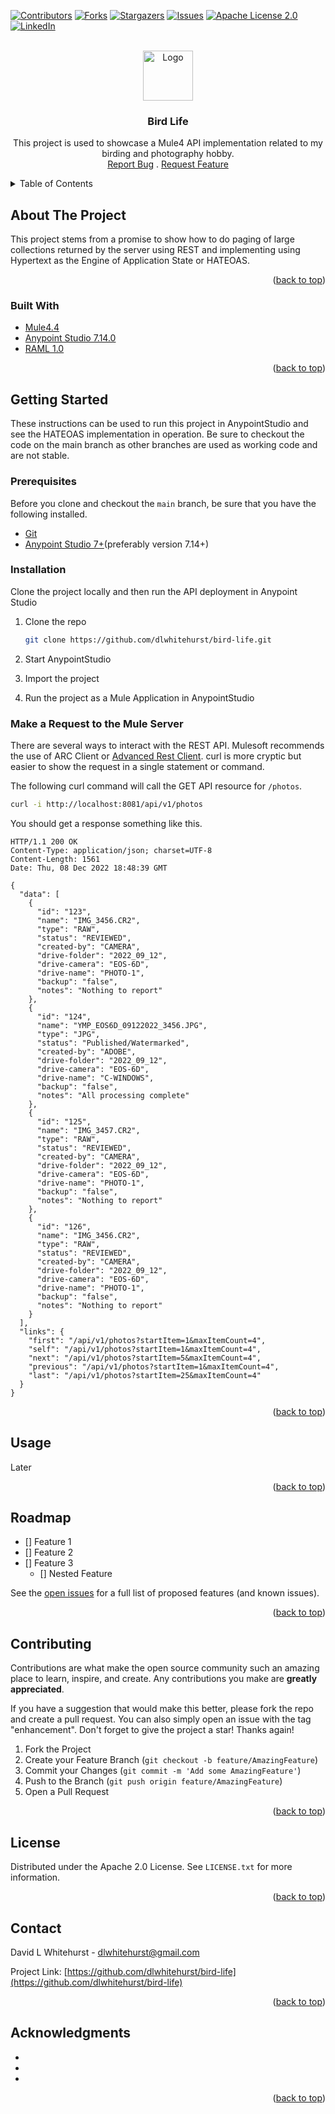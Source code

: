 <div id="top"></div>
<!--
*** Thanks for checking out the Best-README-Template. If you have a suggestion
*** that would make this better, please fork the repo and create a pull request
*** or simply open an issue with the tag "enhancement".
*** Don't forget to give the project a star!
*** Thanks again! Now go create something AMAZING! :D
-->



<!-- PROJECT SHIELDS -->
<!--
*** I'm using markdown "reference style" links for readability.
*** Reference links are enclosed in brackets [ ] instead of parentheses ( ).
*** See the bottom of this document for the declaration of the reference variables
*** for contributors-url, forks-url, etc. This is an optional, concise syntax you may use.
*** https://www.markdownguide.org/basic-syntax/#reference-style-links
-->
[![Contributors][contributors-shield]][contributors-url]
[![Forks][forks-shield]][forks-url]
[![Stargazers][stars-shield]][stars-url]
[![Issues][issues-shield]][issues-url]
[![Apache License 2.0][license-shield]][license-url]
[![LinkedIn][linkedin-shield]][linkedin-url]



<!-- PROJECT LOGO -->
<br />
<div align="center">
  <a href="https://github.com/dlwhitehurst/bird-life">
    <img src="https://dlwhitehurst.com/vy.png" alt="Logo" width="80" height="80">
  </a>

<h3 align="center">Bird Life</h3>

  <p align="center">
    This project is used to showcase a Mule4 API implementation related to my birding and photography hobby.
    <br />
    <a href="https://github.com/dlwhitehurst/bird-life/issues">Report Bug</a>
	.
    <a href="https://github.com/dlwhitehurst/bird-life/issues">Request Feature</a>
  </p>
</div>



<!-- TABLE OF CONTENTS -->
<details>
  <summary>Table of Contents</summary>
  <ol>
    <li>
      <a href="#about-the-project">About The Project</a>
      <ul>
        <li><a href="#built-with">Built With</a></li>
      </ul>
    </li>
    <li>
      <a href="#getting-started">Getting Started</a>
      <ul>
        <li><a href="#prerequisites">Prerequisites</a></li>
        <li><a href="#installation">Installation</a></li>
      </ul>
    </li>
    <li><a href="#usage">Usage</a></li>
    <li><a href="#roadmap">Roadmap</a></li>
    <li><a href="#contributing">Contributing</a></li>
    <li><a href="#license">License</a></li>
    <li><a href="#contact">Contact</a></li>
    <li><a href="#acknowledgments">Acknowledgments</a></li>
  </ol>
</details>



<!-- ABOUT THE PROJECT -->
## About The Project
This project stems from a promise to show how to do paging of large collections returned by
the server using REST and implementing using Hypertext as the Engine of Application State or HATEOAS.

<p align="right">(<a href="#top">back to top</a>)</p>



### Built With

* [Mule4.4](https://docs.mulesoft.com/mule-runtime/4.4/intro-mule-message)
* [Anypoint Studio 7.14.0](https://www.mulesoft.com/platform/studio)
* [RAML 1.0](https://raml.org/)

<p align="right">(<a href="#top">back to top</a>)</p>


<!-- GETTING STARTED -->
## Getting Started

These instructions can be used to run this project in AnypointStudio and see the HATEOAS implementation
in operation. Be sure to checkout the code on the main branch as other branches are used as working code
and are not stable.

### Prerequisites
Before you clone and checkout the `main` branch, be sure that you have the following installed.

- [Git](https://git-scm.com/)
- [Anypoint Studio 7+](https://www.mulesoft.com/platform/studio)(preferably version 7.14+)

### Installation
Clone the project locally and then run the API deployment in Anypoint Studio

1. Clone the repo
   ```bash
   git clone https://github.com/dlwhitehurst/bird-life.git
   ```
2. Start AnypointStudio

3. Import the project

4. Run the project as a Mule Application in AnypointStudio

### Make a Request to the Mule Server
There are several ways to interact with the REST API. Mulesoft recommends
the use of ARC Client or [Advanced Rest Client][arc-url]. curl is more cryptic
but easier to show the request in a single statement or command. 

The following curl command will call the GET API resource for `/photos`.

```bash
curl -i http://localhost:8081/api/v1/photos
```

You should get a response something like this.
```
HTTP/1.1 200 OK
Content-Type: application/json; charset=UTF-8
Content-Length: 1561
Date: Thu, 08 Dec 2022 18:48:39 GMT

{
  "data": [
    {
      "id": "123",
      "name": "IMG_3456.CR2",
      "type": "RAW",
      "status": "REVIEWED",
      "created-by": "CAMERA",
      "drive-folder": "2022_09_12",
      "drive-camera": "EOS-6D",
      "drive-name": "PHOTO-1",
      "backup": "false",
      "notes": "Nothing to report"
    },
    {
      "id": "124",
      "name": "YMP_EOS6D_09122022_3456.JPG",
      "type": "JPG",
      "status": "Published/Watermarked",
      "created-by": "ADOBE",
      "drive-folder": "2022_09_12",
      "drive-camera": "EOS-6D",
      "drive-name": "C-WINDOWS",
      "backup": "false",
      "notes": "All processing complete"
    },
    {
      "id": "125",
      "name": "IMG_3457.CR2",
      "type": "RAW",
      "status": "REVIEWED",
      "created-by": "CAMERA",
      "drive-folder": "2022_09_12",
      "drive-camera": "EOS-6D",
      "drive-name": "PHOTO-1",
      "backup": "false",
      "notes": "Nothing to report"
    },
    {
      "id": "126",
      "name": "IMG_3456.CR2",
      "type": "RAW",
      "status": "REVIEWED",
      "created-by": "CAMERA",
      "drive-folder": "2022_09_12",
      "drive-camera": "EOS-6D",
      "drive-name": "PHOTO-1",
      "backup": "false",
      "notes": "Nothing to report"
    }
  ],
  "links": {
    "first": "/api/v1/photos?startItem=1&maxItemCount=4",
    "self": "/api/v1/photos?startItem=1&maxItemCount=4",
    "next": "/api/v1/photos?startItem=5&maxItemCount=4",
    "previous": "/api/v1/photos?startItem=1&maxItemCount=4",
    "last": "/api/v1/photos?startItem=25&maxItemCount=4"
  }
}
```
<p align="right">(<a href="#top">back to top</a>)</p>



<!-- USAGE EXAMPLES -->
## Usage

Later

<p align="right">(<a href="#top">back to top</a>)</p>



<!-- ROADMAP -->
## Roadmap

- [] Feature 1
- [] Feature 2
- [] Feature 3
    - [] Nested Feature

See the [open issues](https://github.com/dlwhitehurst/bird-life/issues) for a full list of proposed features (and known issues).

<p align="right">(<a href="#top">back to top</a>)</p>



<!-- CONTRIBUTING -->
## Contributing

Contributions are what make the open source community such an amazing place to learn, inspire, and create. Any contributions you make are **greatly appreciated**.

If you have a suggestion that would make this better, please fork the repo and create a pull request. You can also simply open an issue with the tag "enhancement".
Don't forget to give the project a star! Thanks again!

1. Fork the Project
2. Create your Feature Branch (`git checkout -b feature/AmazingFeature`)
3. Commit your Changes (`git commit -m 'Add some AmazingFeature'`)
4. Push to the Branch (`git push origin feature/AmazingFeature`)
5. Open a Pull Request

<p align="right">(<a href="#top">back to top</a>)</p>



<!-- LICENSE -->
## License

Distributed under the Apache 2.0 License. See `LICENSE.txt` for more information.

<p align="right">(<a href="#top">back to top</a>)</p>



<!-- CONTACT -->
## Contact

David L Whitehurst - dlwhitehurst@gmail.com

Project Link: [https://github.com/dlwhitehurst/bird-life](https://github.com/dlwhitehurst/bird-life)

<p align="right">(<a href="#top">back to top</a>)</p>



<!-- ACKNOWLEDGMENTS -->
## Acknowledgments

* []()
* []()
* []()

<p align="right">(<a href="#top">back to top</a>)</p>



<!-- MARKDOWN LINKS & IMAGES -->
<!-- https://www.markdownguide.org/basic-syntax/#reference-style-links -->
[contributors-shield]: https://img.shields.io/github/contributors/dlwhitehurst/bird-life.svg?style=for-the-badge
[contributors-url]: https://github.com/dlwhitehurst/bird-life/graphs/contributors
[forks-shield]: https://img.shields.io/github/forks/dlwhitehurst/bird-life.svg?style=for-the-badge
[forks-url]: https://github.com/dlwhitehurst/bird-life/network/members
[stars-shield]: https://img.shields.io/github/stars/dlwhitehurst/bird-life.svg?style=for-the-badge
[stars-url]: https://github.com/dlwhitehurst/bird-life/stargazers
[issues-shield]: https://img.shields.io/github/issues/dlwhitehurst/bird-life.svg?style=for-the-badge
[issues-url]: https://github.com/dlwhitehurst/bird-life/issues
[license-shield]: https://img.shields.io/github/license/dlwhitehurst/bird-life.svg?style=for-the-badge
[license-url]: https://github.com/dlwhitehurst/bird-life/blob/main/LICENSE.txt
[linkedin-shield]: https://img.shields.io/badge/-LinkedIn-black.svg?style=for-the-badge&logo=linkedin&colorB=555
[linkedin-url]: https://linkedin.com/in/linkedin_username
[product-screenshot]: images/screenshot.png
[arc-url]: https://install.advancedrestclient.com/
